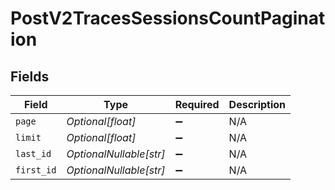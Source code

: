 # PostV2TracesSessionsCountPagination


## Fields

| Field                   | Type                    | Required                | Description             |
| ----------------------- | ----------------------- | ----------------------- | ----------------------- |
| `page`                  | *Optional[float]*       | :heavy_minus_sign:      | N/A                     |
| `limit`                 | *Optional[float]*       | :heavy_minus_sign:      | N/A                     |
| `last_id`               | *OptionalNullable[str]* | :heavy_minus_sign:      | N/A                     |
| `first_id`              | *OptionalNullable[str]* | :heavy_minus_sign:      | N/A                     |